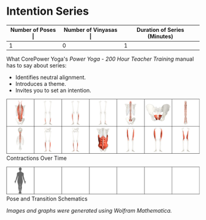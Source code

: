 # Intention Series

| Number of Poses \| | Number of Vinyasas \| | Duration of Series (Minutes) |
|--------------------|-----------------------|------------------------------|
|                  1 |                     0 |                            1 |

What CorePower Yoga's *Power Yoga - 200 Hour Teacher Training* manual has to say about series:
* Identifies neutral alignment.
* Introduces a theme.
* Invites you to set an intention.

![Contractions Over Time](../media/c1_01_intention_02_contractions_grid.png)
Contractions Over Time

![Pose and Transition Schematics](../media/c1_01_intention_00_schematic_grid.png)
Pose and Transition Schematics

*Images and graphs were generated using Wolfram Mathematica.*
